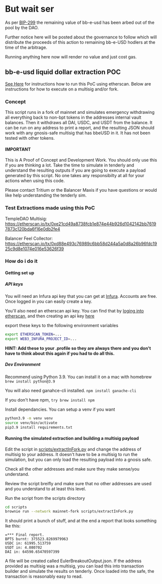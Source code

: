 # But wait ser
As per [BIP-299](https://forum.balancer.fi/t/bip-299-permissioned-arbitrage-to-recover-remaining-funds-in-bb-e-usd/4783) the remaining value of bb-e-usd has been arbed out of the pool by the DAO.

Further notice here will be posted about the governance to follow which will distribute the proceeds of this action to remaining bb-e-USD hodlers at the time of the arbitrage.

Running anything here now will render no value and just cost gas.

## bb-e-usd liquid dollar extraction POC

[See Here](etherscan_warrior.md) for instructions how to run this PoC using etherscan.  Below are instructions for how to execute on a multisig and/or fork.


### Concept
This script runs in a fork of mainnet and simulates emergency withdrawing all everything back to non-bpt tokens in the addresses internal vault balances.  Then it withdraws all DAI, USDC, and USDT from the balance.  It can be run on any address to print a report, and the resulting JSON should work with any gnosis-safe multisig that has bbeUSD in it.  It has not been tested with other tokens.  

#### IMPORTANT
This is A Proof of Concept and Development Work.  You should only use this if you are thinking a lot.  Take the time to simulate in tenderly and understand the resulting outputs if you are going to execute a payload generated by this script.   No one takes any responsibilty at all for your actions when using this code.

Please contact Tritium or the Balancer Maxis if you have questions or would like help understanding the tenderly sim.

### Test Extractions made using this PoC
TempleDAO Multisig: https://etherscan.io/tx/0xe21cd49a8738fcb1e874e44b926d1042142bb76197873c120bda6f16e0db2fe4

Balancer Feel Collector: https://etherscan.io/tx/0xd88e493c76989c6bb58d244a5a0d8a26b96fdc1925c9d8e1074e016e53626f39
### How do i do it

#### Getting set up

##### API keys
You will need an Infura api key that you can get at [Infura](https://app.infura.io/login).  Accounts are free.  Once logged in you can easily create a key.

You'll also need an etherscan api key.  You can find that by [loging into etherscan](https://etherscan.io/login), and then creating an api key [here](https://etherscan.io/myapikey)

export these keys to the following environment variables
```bash
export ETHERSCAN_TOKEN=...
export WEB3_INFURA_PROJECT_ID=...
```
**HINT:  Add these to your .profile so they are always there and you don't have to think about this again if you had to do all this.**

##### Dev Environment
Recommend using Python 3.9.  You can install it on a mac with homebrew `brew install python@3.9`

You will also need ganahce-cli installed.  `npm install ganache-cli`

If you don't have npm, `try brew install npm`

Install dependancies.  You can setup a venv if you want
```bash
python3.9 -m venv venv
source venv/bin/activate
pip3.9 install requirements.txt
```

#### Running the simulated extraction and building a multisig payload
Edit the script in [scripts/extractInFork.py](scripts/extractInFork.py) and change the address of multisig to your address.  It doesn't have to be a multisig to run the simulation, but you can only load the resulting payload into a gnosis safe.

Check all the other addresses and make sure they make sense/you understand.

Review the script breifly and make sure that no other addresses are used and you understand to at least this level.

Run the script from the scripts directory
```bash
cd scripts
brownie run --network mainnet-fork scripts/extractInFork.py
```

It should print a bunch of stuff, and at the end a report that looks something lke this:
```text
=*** Final report.
BPTS burnt: 375523.8269979963
USDC in: 61995.513759
USDT in: 4.080702
DAI in: 64590.65470597399

```

A file will be created called EulerBreakoutOutput.json.  If the address provided as multisig was a multisig, you can load this into transaction builder and simulate the results on tenderly.  Once loaded into the safe, the transaction is reasonably easy to read.

